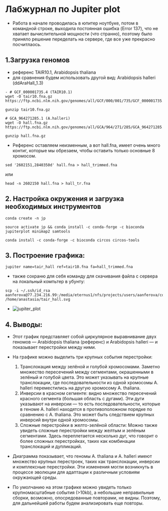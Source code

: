 # Лабжурнал по Jupiter plot
- Работа в начале проводилась в юпитер ноутбуке, потом в командной строке, выходила постоянная ошибка (Error 137), что не хватает вычислительной мощности (что странно), поэтому было приняло решение переделать на сервере, где все уже прекрасно посчитлаось.

## 1.Загрузка геномов
- референс TAIR10.1, Arabidopsis thaliana
- для сравнения будем использовать другой вид: Arabidopsis halleri (ddAraHall_1.3)

```
- # GCF_000001735.4 (TAIR10.1)
wget -O tair10.fna.gz https://ftp.ncbi.nlm.nih.gov/genomes/all/GCF/000/001/735/GCF_000001735.4_TAIR10.1/GCF_000001735.4_TAIR10.1_genomic.fna.gz

gunzip tair10.fna.gz
```
```
# GCA_964271285.1 (A.halleri)
wget -O hall.fna.gz https://ftp.ncbi.nlm.nih.gov/genomes/all/GCA/964/271/285/GCA_964271285.1_ddAraHall_1.3/GCA_964271285.1_ddAraHall_1.3_genomic.fna.gz

gunzip hall.fna.gz
```
- Референс оставляем неизменным, а вот hall.fna, имеет очень много контиг, которые мы обрезаем, чтобы оставить только основные 8 хромосом. 
```
sed '2602151,2840350d' hall.fna > hall_trimmed.fna
```
или
```
head -n 2602150 hall.fna > hall_tr.fna
```

## 2. Настройка окружения и загрузка необходимых инструментов 
```
conda create -n jp
```
```
source activate jp && conda install -c conda-forge -c bioconda jupiterplot minimap2 samtools
```
```
conda install -c conda-forge -c bioconda circos circos-tools
```
## 3. Построение графика:
```
jupiter name=tair_hall ref=tair10.fna fa=hall_trimmed.fna
```
- также сохраню для себя команду для скачивания файла с сервера на локальный компьтер в убунту:
```
scp -i ~/.ssh/id_rsa aanferova@77.234.216.99:/media/eternus1/nfs/projects/users/aanferova/comparative_genomics/hw3/tair_hall.svg /home/anastasia/tair_hall.svg
```
- ![jupiter_plot](https://github.com/user-attachments/assets/21e0cd47-5af4-42ba-b043-122677e4e3aa)

## 4. Выводы:
- Этот график представляет собой циркулярное выравнивание двух геномов — Arabidopsis thaliana (референс) и Arabidopsis halleri — и показывает перестройки между ними.
- На графике можно выделить три крупных события перестройки:
    1. Транслокация между зелёной и голубой хромосомами. Заметно множество пересечений между сегментами, окрашенными в зелёный и голубой цвета. Это может указывать на крупные транслокации, где последовательности из одной хромосомы A. halleri переместились на другую хромосому A. thaliana. 
    2. Инверсии в красном сегменте: видно множество пересечений красного сегмента (большая область с дугами). Эти дуги указывают на инверсии — то есть последовательности, которые в геноме A. halleri находятся в противоположном порядке по сравнению с A. thaliana. Это может быть следствием крупных инверсий внутри одной хромосомы.
    3. Сложные перестройки в желто-зелёной области: Можно также увидеть сложные перестройки между желтым и зелёным сегментами. Здесь переплетается несколько дуг, что говорит о более сложных перестройках, таких как комбинации транслокаций и дупликаций.

- Диаграмма показывает, что геномы A. thaliana и A. halleri имеют множество крупных перестроек, таких как транслокации, инверсии и комплексные перестройки. Эти изменения могли возникнуть в процессе эволюции для адаптации к различным условиям окружающей среды.

- По умолчанию на этом графике можно увидеть только крупномасштабные события (>10kb), а небольшие неправильные сборки, возможно, опосредованные повторами, не видны. Поэтому, для дальнейшей работы будем анализировать еще повторы.


